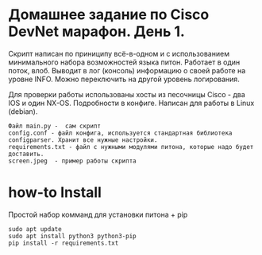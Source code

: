 Домашнее задание по Cisco DevNet марафон. День 1.
=======================
Скрипт написан по приниципу всё-в-одном и с использованием минимального набора возможностей языка питон. Работает в один поток, влоб.  Выводит в лог (консоль)  информацию о своей работе на уровне INFO. Можно переключить на другой уровень логирования.

Для проверки работы использованы хосты из песочницы Сisco - два IOS и один NX-OS. Подробности  в конфиге.
Написан для работы в  Linux (debian).


```
Файл main.py -  сам скрипт
config.conf - файл конфига, используется стандартная библиотека configparser. Хранит все нужные настройки.
requirements.txt - файл с нужными модулями питона, которые надо будет доставить.
screen.jpeg  - пример работы скрипта
```
how-to Install
=======================
Простой набор комманд для установки питона + pip
```
sudo apt update
sudo apt install python3 python3-pip
pip install -r requirements.txt
```
